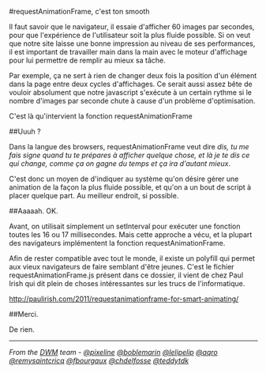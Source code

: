 #requestAnimationFrame, c'est ton smooth

Il faut savoir que le navigateur, il essaie d'afficher 60 images par secondes, pour que l'expérience de l'utilisateur soit la plus fluide possible. Si on veut que notre site laisse une bonne impression au niveau de ses performances, il est important de travailler main dans la main avec le moteur d'affichage pour lui permettre de remplir au mieux sa tâche.

Par exemple, ça ne sert à rien de changer deux fois la position d'un élément dans la page entre deux cycles d'affichages. Ce serait aussi assez bête de vouloir absolument que notre javascript s'exécute à un certain rythme si le nombre d'images par seconde chute à cause d'un problème d'optimisation.

C'est là qu'intervient la fonction requestAnimationFrame

##Uuuh ?

Dans la langue des browsers, requestAnimationFrame veut dire *dis, tu me fais signe quand tu te prépares à afficher quelque chose, et là je te dis ce qui change, comme ça on gagne du temps et ça ira d'autant mieux*.

C'est donc un moyen de d'indiquer au système qu'on désire gérer une animation de la façon la plus fluide possible, et qu'on a un bout de script à placer quelque part. Au meilleur endroit, si possible.

##Aaaaah. OK.

Avant, on utilisait simplement un setInterval pour exécuter une fonction toutes les 16 ou 17 millisecondes. Mais cette approche a vécu, et la plupart des navigateurs implémentent la fonction requestAnimationFrame. 

Afin de rester compatible avec tout le monde, il existe un polyfill qui permet aux vieux navigateurs de faire semblant d'être jeunes. C'est le fichier requestAnimationFrame.js présent dans ce dossier, il vient de chez Paul Irish qui dit plein de choses intéressantes sur les trucs de l'informatique.

http://paulirish.com/2011/requestanimationframe-for-smart-animating/

##Merci.

De rien.


-------------

_From the [DWM](http://dwm.re) team - [@pixeline](https://twitter.com/pixeline) [@boblemarin](https://twitter.com/boblemarin) [@lelipelip](https://twitter.com/lelipelip) [@aqro](https://twitter.com/aqro) [@remysaintcricq](https://twitter.com/remysaintcricq) [@fbourgaux](https://twitter.com/fbourgaux) [@chdelfosse](https://twitter.com/chdelfosse) [@teddytdk](https://twitter.com/teddytdk)_
